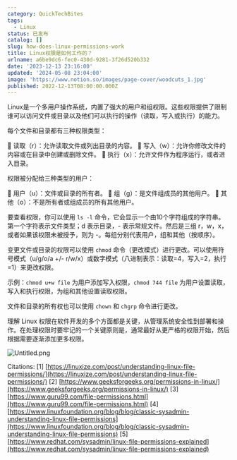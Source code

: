```yaml
---
category: QuickTechBites
tags:
  - Linux
status: 已发布
catalog: []
slug: how-does-linux-permissions-work
title: Linux权限是如何工作的？
urlname: a6be9dc6-fec0-430d-9281-3f26d520b332
date: '2023-12-13 23:16:00'
updated: '2024-05-08 23:04:00'
image: 'https://www.notion.so/images/page-cover/woodcuts_1.jpg'
published: 2022-12-13T08:00:00.000Z
---
```


Linux是一个多用户操作系统，内置了强大的用户和组权限。这些权限提供了限制谁可以访问文件或目录以及他们可以执行的操作（读取，写入或执行）的能力。


每个文件和目录都有三种权限类型：


🔸 读取（r）：允许读取文件或列出目录的内容。
🔸 写入（w）：允许你修改文件的内容或在目录中创建或删除文件。
🔸 执行（x）：允许文件作为程序运行，或者进入目录。


权限被分配给三种类型的用户：


🔸 用户（u）：文件或目录的所有者。
🔸 组（g）：是文件组成员的其他用户。
🔸 其他（o）：不是所有者或组成员的所有其他用户。


要查看权限，你可以使用 `ls -l` 命令，它会显示一个由10个字符组成的字符串。第一个字符表示文件类型；d 表示目录，- 表示常规文件。然后是三组 r，w，x，或者如果该权限未被授予，则为 -。每组分别代表用户，组和其他（按顺序）。


变更文件或目录的权限可以使用 `chmod` 命令（更改模式）进行更改。可以使用符号模式（u/g/o/a +/- r/w/x）或数字模式（八进制表示：读取=4，写入=2，执行=1）来更改权限。


示例：`chmod u+w file` 为用户添加写入权限，`chmod 744 file` 为用户设置读取，写入和执行权限，为组和其他设置读取权限。


文件和目录的所有权也可以使用 `chown` 和 `chgrp` 命令进行更改。


理解 Linux 权限在软件开发的多个方面都是关键，从管理系统安全性到部署和操作。在处理权限时要牢记的一个关键原则是，通常最好从更严格的权限开始，然后根据需要逐渐添加更多权限。


![Untitled.png](https://prod-files-secure.s3.us-west-2.amazonaws.com/5d24fe63-e567-4804-86f9-9fdc62e13082/332b89ee-9c33-4950-8a69-32c3d1ff2c69/Untitled.png?X-Amz-Algorithm=AWS4-HMAC-SHA256&X-Amz-Content-Sha256=UNSIGNED-PAYLOAD&X-Amz-Credential=AKIAT73L2G45GO43JXI4%2F20241112%2Fus-west-2%2Fs3%2Faws4_request&X-Amz-Date=20241112T213257Z&X-Amz-Expires=3600&X-Amz-Signature=daa70c34167d0b0ad6b10c0c7706900ceaf57a9005fc72fa70ec7dea489e2a77&X-Amz-SignedHeaders=host&x-id=GetObject)


Citations:
[1] [https://linuxize.com/post/understanding-linux-file-permissions/](https://linuxize.com/post/understanding-linux-file-permissions/)
[2] [https://www.geeksforgeeks.org/permissions-in-linux/](https://www.geeksforgeeks.org/permissions-in-linux/)
[3] [https://www.guru99.com/file-permissions.html](https://www.guru99.com/file-permissions.html)
[4] [https://www.linuxfoundation.org/blog/blog/classic-sysadmin-understanding-linux-file-permissions](https://www.linuxfoundation.org/blog/blog/classic-sysadmin-understanding-linux-file-permissions)
[5] [https://www.redhat.com/sysadmin/linux-file-permissions-explained](https://www.redhat.com/sysadmin/linux-file-permissions-explained)

